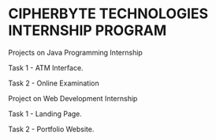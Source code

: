 # CIPHERBYTE TECHNOLOGIES INTERNSHIP PROGRAM
Projects on Java Programming Internship

Task 1 - ATM Interface.

Task 2 - Online Examination

Project on Web Development Internship

Task 1 - Landing Page.

Task 2 - Portfolio Website.

